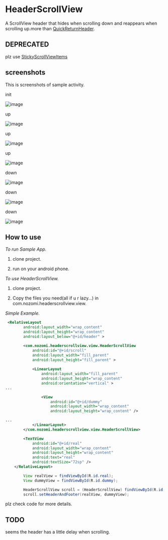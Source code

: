 HeaderScrollView
==================

A ScrollView header that hides when scrolling down and reappears when scrolling up.more than [QuickReturnHeader][1].

DEPRECATED
----------------
plz use [StickyScrollViewItems][3]


screenshots
----------------
This is screenshots of sample activity.

init

![image](https://raw.github.com/xuyangbill/HeaderScrollView/master/screenshots/1.png)

up

![image](https://raw.github.com/xuyangbill/HeaderScrollView/master/screenshots/2.png)

up

![image](https://raw.github.com/xuyangbill/HeaderScrollView/master/screenshots/3.png)

up

![image](https://raw.github.com/xuyangbill/HeaderScrollView/master/screenshots/4.png)

down

![image](https://raw.github.com/xuyangbill/HeaderScrollView/master/screenshots/5.png)

down

![image](https://raw.github.com/xuyangbill/HeaderScrollView/master/screenshots/6.png)

down

![image](https://raw.github.com/xuyangbill/HeaderScrollView/master/screenshots/7.png)


How to use
-------------

*To run Sample App.*

  1. clone project.

  2. run on your android phone.

*To use HeaderScrollView.*

  1. clone project.

  2. Copy the files you need(all if u r lazy…) in com.nozomi.headerscrollview.view.

*Simple Example.*

```xml
 <RelativeLayout
        android:layout_width="wrap_content"
        android:layout_height="wrap_content"
        android:layout_below="@+id/header" >

        <com.nozomi.headerscrollview.view.HeaderScrollView
            android:id="@+id/scroll"
            android:layout_width="fill_parent"
            android:layout_height="fill_parent" >
            
            <LinearLayout
                android:layout_width="fill_parent"
                android:layout_height="wrap_content"
                android:orientation="vertical" >
...

                <View
                    android:id="@+id/dummy"
                    android:layout_width="wrap_content"
                    android:layout_height="wrap_content" />

...
            </LinearLayout>
        </com.nozomi.headerscrollview.view.HeaderScrollView>

        <TextView
            android:id="@+id/real"
            android:layout_width="wrap_content"
            android:layout_height="wrap_content"
            android:text="real"
            android:textSize="72sp" />
    </RelativeLayout>
```

```java
		View realView = findViewById(R.id.real);
		View dummyView = findViewById(R.id.dummy);

		HeaderScrollView scroll = (HeaderScrollView) findViewById(R.id.scroll);
		scroll.setHeaderAndFooter(realView, dummyView);
```
plz check code for more details.

TODO
-------------
seems the header has a little delay when scrolling.

[1]: https://github.com/ManuelPeinado/QuickReturnHeader
[2]: https://github.com/6a209/PullRefreshScrollView
[3]: https://github.com/emilsjolander/StickyScrollViewItems
